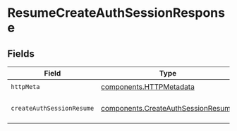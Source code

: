 # ResumeCreateAuthSessionResponse


## Fields

| Field                                                                                    | Type                                                                                     | Required                                                                                 | Description                                                                              |
| ---------------------------------------------------------------------------------------- | ---------------------------------------------------------------------------------------- | ---------------------------------------------------------------------------------------- | ---------------------------------------------------------------------------------------- |
| `httpMeta`                                                                               | [components.HTTPMetadata](../../models/components/httpmetadata.md)                       | :heavy_check_mark:                                                                       | N/A                                                                                      |
| `createAuthSessionResume`                                                                | [components.CreateAuthSessionResume](../../models/components/createauthsessionresume.md) | :heavy_minus_sign:                                                                       | Successfully started creation                                                            |